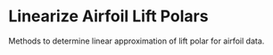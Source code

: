 # Linearize Airfoil Lift Polars

Methods to determine linear approximation of lift polar for airfoil data.
